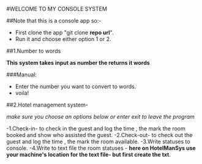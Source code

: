 ﻿#WELCOME TO MY CONSOLE SYSTEM

##Note that this is a console app so:-
- First clone the app "git clone **repo url**".
- Run it and choose either option 1 or 2.

##1.Number to words

**This system takes input as number the  returns it words**

###Manual:

- Enter the number you want to convert to words.
- voila!

##2.Hotel management system- 

*make sure you choose an options below or enter exit to leave the program*


-1.Check-in- to check in the guest and log the time , the mark the room booked and show who assisted the guest.
-2.Check-out- to check out the guest and log the time , the mark the room available.
-3.Write statuses to console.
-4.Write to text file the room statuses - **here on HotelManSys use your machine's location for the text file- but first create the txt**.
